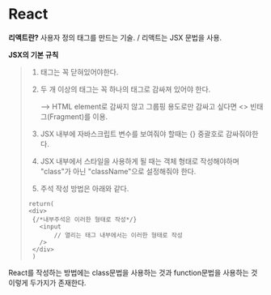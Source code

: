 # React

**리액트란?** 사용자 정의 태그를 만드는 기술. / 리액트는 JSX 문법을 사용.

**JSX의 기본 규칙**
>1) 태그는 꼭 닫혀있어야한다.
>2) 두 개 이상의 태그는 꼭 하나의 태그로 감싸져 있어야 한다.
>  
>    --> HTML element로 감싸지 않고 그룹핑 용도로만 감싸고 싶다면 <> 빈태그(Fragment)를 이용.
>3) JSX 내부에 자바스크립트 변수를 보여줘야 할때는 {} 중괄호로 감싸줘야한다. 
>4) JSX 내부에서 스타일을 사용하게 될 때는 객체 형태로 작성해야하며 "class"가 아닌 "className"으로 설정해줘야 한다.
>5) 주석 작성 방법은 아래와 같다.
>```
>return(
> <div>
>  {/*내부주석은 이러한 형태로 작성*/}
>    <input 
>        // 열리는 태그 내부에서는 이러한 형태로 작성
>    />
>  </div>
>  )
>  ```
  
React를 작성하는 방법에는 class문법을 사용하는 것과 function문법을 사용하는 것 이렇게 두가지가 존재한다.  
